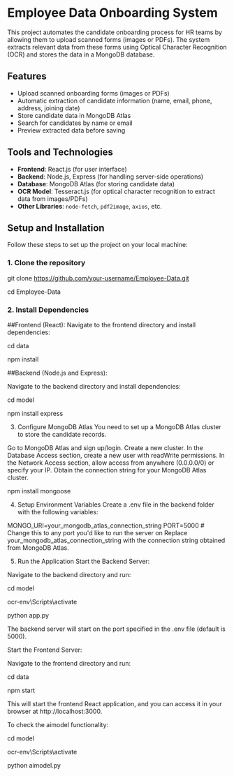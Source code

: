 # Employee Data Onboarding System

This project automates the candidate onboarding process for HR teams by allowing them to upload scanned forms (images or PDFs). The system extracts relevant data from these forms using Optical Character Recognition (OCR) and stores the data in a MongoDB database.

## Features
- Upload scanned onboarding forms (images or PDFs)
- Automatic extraction of candidate information (name, email, phone, address, joining date)
- Store candidate data in MongoDB Atlas
- Search for candidates by name or email
- Preview extracted data before saving

## Tools and Technologies
- **Frontend**: React.js (for user interface)
- **Backend**: Node.js, Express (for handling server-side operations)
- **Database**: MongoDB Atlas (for storing candidate data)
- **OCR Model**: Tesseract.js (for optical character recognition to extract data from images/PDFs)
- **Other Libraries**: `node-fetch`, `pdf2image`, `axios`, etc.

## Setup and Installation

Follow these steps to set up the project on your local machine:

### 1. Clone the repository

git clone https://github.com/your-username/Employee-Data.git

cd Employee-Data


### 2. Install Dependencies
##Frontend (React):
Navigate to the frontend directory and install dependencies:

cd data

npm install


##Backend (Node.js and Express):

Navigate to the backend directory and install dependencies:

cd model

npm install express


3. Configure MongoDB Atlas
You need to set up a MongoDB Atlas cluster to store the candidate records.

Go to MongoDB Atlas and sign up/login.
Create a new cluster.
In the Database Access section, create a new user with readWrite permissions.
In the Network Access section, allow access from anywhere (0.0.0.0/0) or specify your IP.
Obtain the connection string for your MongoDB Atlas cluster.

npm install mongoose

4. Setup Environment Variables
Create a .env file in the backend folder with the following variables:

MONGO_URI=your_mongodb_atlas_connection_string
PORT=5000  # Change this to any port you'd like to run the server on
Replace your_mongodb_atlas_connection_string with the connection string obtained from MongoDB Atlas.

5. Run the Application
Start the Backend Server:

Navigate to the backend directory and run:

cd model

ocr-env\Scripts\activate

python app.py

The backend server will start on the port specified in the .env file (default is 5000).

Start the Frontend Server:

Navigate to the frontend directory and run:

cd data

npm start

This will start the frontend React application, and you can access it in your browser at http://localhost:3000.

To check the aimodel functionality:

cd model

ocr-env\Scripts\activate

python aimodel.py
